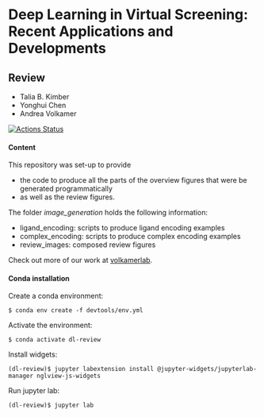 # Deep Learning in Virtual Screening: Recent Applications and Developments
## Review

- Talia B. Kimber
- Yonghui Chen
- Andrea Volkamer

[![Actions Status](https://github.com/volkamerlab/DL_in_VS_review/workflows/CI/badge.svg)](https://github.com/volkamerlab/DL_in_VS_review/actions)

#### Content

This repository was set-up to provide 
   * the code to produce all the parts of the overview figures that were be generated programmatically
   * as well as the review figures.

The folder *image_generation* holds the following information: 
   * ligand_encoding: scripts to produce ligand encoding examples
   * complex_encoding: scripts to produce complex encoding examples
   * review_images: composed review figures

Check out more of our work at [volkamerlab](https://volkamerlab.org/).



#### Conda installation
Create a conda environment:

```console
$ conda env create -f devtools/env.yml
```

Activate the environment:

```console
$ conda activate dl-review
```

Install widgets:
```console
(dl-review)$ jupyter labextension install @jupyter-widgets/jupyterlab-manager nglview-js-widgets
```

Run jupyter lab:
```console
(dl-review)$ jupyter lab
```
